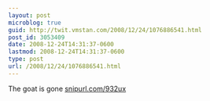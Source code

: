 ```yaml
---
layout: post
microblog: true
guid: http://twit.vmstan.com/2008/12/24/1076886541.html
post_id: 3053409
date: 2008-12-24T14:31:37-0600
lastmod: 2008-12-24T14:31:37-0600
type: post
url: /2008/12/24/1076886541.html
---
```

The goat is gone  [snipurl.com/932ux](http://snipurl.com/932ux)
